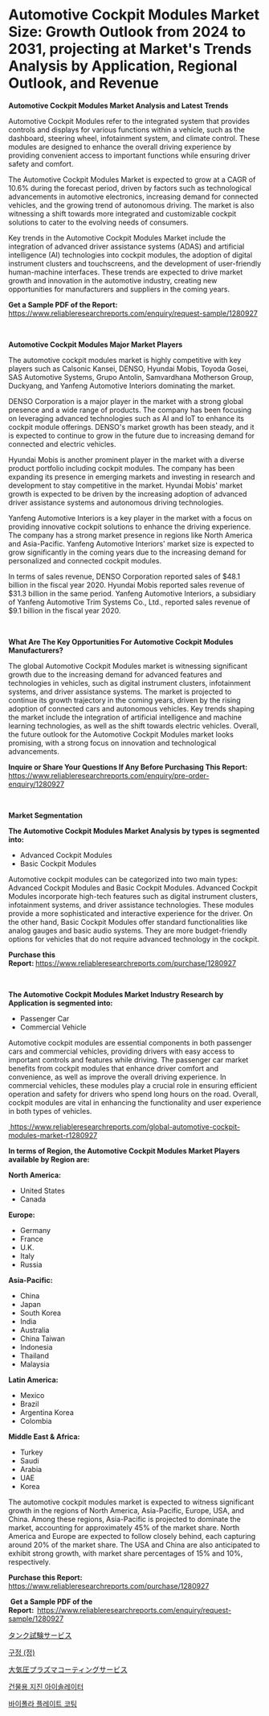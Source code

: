 <p><h1>Automotive Cockpit Modules Market Size: Growth Outlook from 2024 to 2031, projecting at Market's Trends Analysis by Application, Regional Outlook, and Revenue</h1></p><p><strong>Automotive Cockpit Modules Market Analysis and Latest Trends</strong></p>
<p><p>Automotive Cockpit Modules refer to the integrated system that provides controls and displays for various functions within a vehicle, such as the dashboard, steering wheel, infotainment system, and climate control. These modules are designed to enhance the overall driving experience by providing convenient access to important functions while ensuring driver safety and comfort.</p><p>The Automotive Cockpit Modules Market is expected to grow at a CAGR of 10.6% during the forecast period, driven by factors such as technological advancements in automotive electronics, increasing demand for connected vehicles, and the growing trend of autonomous driving. The market is also witnessing a shift towards more integrated and customizable cockpit solutions to cater to the evolving needs of consumers.</p><p>Key trends in the Automotive Cockpit Modules Market include the integration of advanced driver assistance systems (ADAS) and artificial intelligence (AI) technologies into cockpit modules, the adoption of digital instrument clusters and touchscreens, and the development of user-friendly human-machine interfaces. These trends are expected to drive market growth and innovation in the automotive industry, creating new opportunities for manufacturers and suppliers in the coming years.</p></p>
<p><strong>Get a Sample PDF of the Report:&nbsp;</strong> <a href="https://www.reliableresearchreports.com/enquiry/request-sample/1280927">https://www.reliableresearchreports.com/enquiry/request-sample/1280927</a></p>
<p>&nbsp;</p>
<p><strong>Automotive Cockpit Modules Major Market Players</strong></p>
<p><p>The automotive cockpit modules market is highly competitive with key players such as Calsonic Kansei, DENSO, Hyundai Mobis, Toyoda Gosei, SAS Automotive Systems, Grupo Antolin, Samvardhana Motherson Group, Duckyang, and Yanfeng Automotive Interiors dominating the market.</p><p>DENSO Corporation is a major player in the market with a strong global presence and a wide range of products. The company has been focusing on leveraging advanced technologies such as AI and IoT to enhance its cockpit module offerings. DENSO's market growth has been steady, and it is expected to continue to grow in the future due to increasing demand for connected and electric vehicles.</p><p>Hyundai Mobis is another prominent player in the market with a diverse product portfolio including cockpit modules. The company has been expanding its presence in emerging markets and investing in research and development to stay competitive in the market. Hyundai Mobis' market growth is expected to be driven by the increasing adoption of advanced driver assistance systems and autonomous driving technologies.</p><p>Yanfeng Automotive Interiors is a key player in the market with a focus on providing innovative cockpit solutions to enhance the driving experience. The company has a strong market presence in regions like North America and Asia-Pacific. Yanfeng Automotive Interiors' market size is expected to grow significantly in the coming years due to the increasing demand for personalized and connected cockpit modules.</p><p>In terms of sales revenue, DENSO Corporation reported sales of $48.1 billion in the fiscal year 2020. Hyundai Mobis reported sales revenue of $31.3 billion in the same period. Yanfeng Automotive Interiors, a subsidiary of Yanfeng Automotive Trim Systems Co., Ltd., reported sales revenue of $9.1 billion in the fiscal year 2020.</p></p>
<p>&nbsp;</p>
<p><strong>What Are The Key Opportunities For Automotive Cockpit Modules Manufacturers?</strong></p>
<p><p>The global Automotive Cockpit Modules market is witnessing significant growth due to the increasing demand for advanced features and technologies in vehicles, such as digital instrument clusters, infotainment systems, and driver assistance systems. The market is projected to continue its growth trajectory in the coming years, driven by the rising adoption of connected cars and autonomous vehicles. Key trends shaping the market include the integration of artificial intelligence and machine learning technologies, as well as the shift towards electric vehicles. Overall, the future outlook for the Automotive Cockpit Modules market looks promising, with a strong focus on innovation and technological advancements.</p></p>
<p><strong>Inquire or Share Your Questions If Any Before Purchasing This Report:</strong> <a href="https://www.reliableresearchreports.com/enquiry/pre-order-enquiry/1280927">https://www.reliableresearchreports.com/enquiry/pre-order-enquiry/1280927</a></p>
<p>&nbsp;</p>
<p><strong>Market Segmentation</strong></p>
<p><strong>The Automotive Cockpit Modules Market Analysis by types is segmented into:</strong></p>
<p><ul><li>Advanced Cockpit Modules</li><li>Basic Cockpit Modules</li></ul></p>
<p><p>Automotive cockpit modules can be categorized into two main types: Advanced Cockpit Modules and Basic Cockpit Modules. Advanced Cockpit Modules incorporate high-tech features such as digital instrument clusters, infotainment systems, and driver assistance technologies. These modules provide a more sophisticated and interactive experience for the driver. On the other hand, Basic Cockpit Modules offer standard functionalities like analog gauges and basic audio systems. They are more budget-friendly options for vehicles that do not require advanced technology in the cockpit.</p></p>
<p><strong>Purchase this Report:&nbsp;</strong><a href="https://www.reliableresearchreports.com/purchase/1280927">https://www.reliableresearchreports.com/purchase/1280927</a></p>
<p>&nbsp;</p>
<p><strong>The Automotive Cockpit Modules Market Industry Research by Application is segmented into:</strong></p>
<p><ul><li>Passenger Car</li><li>Commercial Vehicle</li></ul></p>
<p><p>Automotive cockpit modules are essential components in both passenger cars and commercial vehicles, providing drivers with easy access to important controls and features while driving. The passenger car market benefits from cockpit modules that enhance driver comfort and convenience, as well as improve the overall driving experience. In commercial vehicles, these modules play a crucial role in ensuring efficient operation and safety for drivers who spend long hours on the road. Overall, cockpit modules are vital in enhancing the functionality and user experience in both types of vehicles.</p></p>
<p><a href="https://www.reliableresearchreports.com/global-automotive-cockpit-modules-market-r1280927">&nbsp;https://www.reliableresearchreports.com/global-automotive-cockpit-modules-market-r1280927</a></p>
<p><strong>In terms of Region, the Automotive Cockpit Modules Market Players available by Region are:</strong></p>
<p>
    <p> <strong> North America: </strong>
        <ul>
            <li>United States</li>
            <li>Canada</li>
        </ul>
        </p> 
    <p> <strong> Europe: </strong>
        <ul>
            <li>Germany</li>
            <li>France</li>
            <li>U.K.</li>
            <li>Italy</li>
            <li>Russia</li>
        </ul>
        </p> 
    <p> <strong> Asia-Pacific: </strong>
        <ul>
            <li>China</li>
            <li>Japan</li>
            <li>South Korea</li>
            <li>India</li>
            <li>Australia</li>
            <li>China Taiwan</li>
            <li>Indonesia</li>
            <li>Thailand</li>
            <li>Malaysia</li>
        </ul>
        </p> 
    <p> <strong> Latin America: </strong>
        <ul>
            <li>Mexico</li>
            <li>Brazil</li>
            <li>Argentina Korea</li>
            <li>Colombia</li>
        </ul>
        </p> 
    <p> <strong> Middle East & Africa: </strong>
        <ul>
            <li>Turkey</li>
            <li>Saudi</li>
            <li>Arabia</li>
            <li>UAE</li>
            <li>Korea</li>
        </ul>
    </p>
    </p>
<p><p>The automotive cockpit modules market is expected to witness significant growth in the regions of North America, Asia-Pacific, Europe, USA, and China. Among these regions, Asia-Pacific is projected to dominate the market, accounting for approximately 45% of the market share. North America and Europe are expected to follow closely behind, each capturing around 20% of the market share. The USA and China are also anticipated to exhibit strong growth, with market share percentages of 15% and 10%, respectively.</p></p>
<p><strong>Purchase this Report: </strong><a href="https://www.reliableresearchreports.com/purchase/1280927">https://www.reliableresearchreports.com/purchase/1280927</a></p>
<p>&nbsp;<strong>Get a Sample PDF of the Report:&nbsp;&nbsp;</strong><a href="https://www.reliableresearchreports.com/enquiry/request-sample/1280927">https://www.reliableresearchreports.com/enquiry/request-sample/1280927</a></p>
<p><strong></strong></p>
<p><p><a href="https://github.com/reliezer65/Market-Research-Report-List-1/blob/main/527721598753.md">タンク試験サービス</a></p><p><a href="https://github.com/mithunmistry2258/Market-Research-Report-List-1/blob/main/696065490187.md">구정 (정)</a></p><p><a href="https://github.com/RodHoppe07/Market-Research-Report-List-1/blob/main/280655798752.md">大気圧プラズマコーティングサービス</a></p><p><a href="https://medium.com/@rogerking2023/%EA%B1%B4%EB%AC%BC%EC%9A%A9-%EC%A7%80%EC%A7%84-%EA%B2%A9%EB%A6%AC%EA%B8%B0-%EC%8B%9C%EC%9E%A5-%EB%B3%B4%EA%B3%A0%EC%84%9C%EB%8A%94-%EC%9D%B4-%EC%8B%9C%EC%9E%A5%EC%9D%98-%EC%B5%9C%EC%8B%A0-%ED%8A%B8%EB%A0%8C%EB%93%9C%EC%99%80-%EC%84%B1%EC%9E%A5-%EA%B8%B0%ED%9A%8C%EB%A5%BC-%EB%B0%9D%ED%98%80%EC%A4%8D%EB%8B%88%EB%8B%A4-c1442c61ce76">건물용 지진 아이솔레이터</a></p><p><a href="https://medium.com/@juliastanley2022/%EC%96%91%EA%B7%B9-%ED%8C%90-%EC%BD%94%ED%8C%85-%EC%8B%9C%EC%9E%A5-2031%EB%85%84%EA%B9%8C%EC%A7%80%EC%9D%98-%EB%8F%99%ED%96%A5-%EC%98%88%EC%B8%A1-%EB%B0%8F-%EA%B2%BD%EC%9F%81-%EB%B6%84%EC%84%9D-91e0f638d0e6">바이폴라 플레이트 코팅</a></p></p>